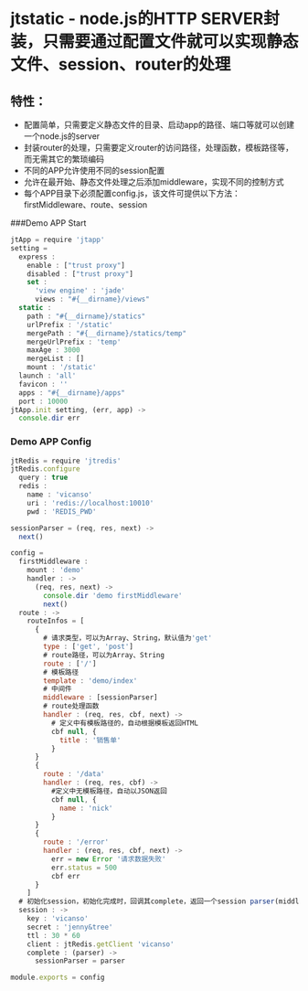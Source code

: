 # jtstatic - node.js的HTTP SERVER封装，只需要通过配置文件就可以实现静态文件、session、router的处理

## 特性：

- 配置简单，只需要定义静态文件的目录、启动app的路径、端口等就可以创建一个node.js的server
- 封装router的处理，只需要定义router的访问路径，处理函数，模板路径等，而无需其它的繁琐编码
- 不同的APP允许使用不同的session配置
- 允许在最开始、静态文件处理之后添加middleware，实现不同的控制方式
- 每个APP目录下必须配置config.js，该文件可提供以下方法：firstMiddleware、route、session

###Demo APP Start
```js
jtApp = require 'jtapp'
setting = 
  express : 
    enable : ["trust proxy"]
    disabled : ["trust proxy"]
    set : 
      'view engine' : 'jade'
      views : "#{__dirname}/views"
  static : 
    path : "#{__dirname}/statics"
    urlPrefix : '/static'
    mergePath : "#{__dirname}/statics/temp"
    mergeUrlPrefix : 'temp'
    maxAge : 3000
    mergeList : []
    mount : '/static'
  launch : 'all'
  favicon : ''
  apps : "#{__dirname}/apps"
  port : 10000
jtApp.init setting, (err, app) ->
  console.dir err
```

### Demo APP Config
```js
jtRedis = require 'jtredis'
jtRedis.configure
  query : true
  redis : 
    name : 'vicanso'
    uri : 'redis://localhost:10010'
    pwd : 'REDIS_PWD'

sessionParser = (req, res, next) ->
  next()

config = 
  firstMiddleware : 
    mount : 'demo'
    handler : ->
      (req, res, next) ->
        console.dir 'demo firstMiddleware'
        next()
  route : ->
    routeInfos = [
      {
        # 请求类型，可以为Array、String，默认值为'get'
        type : ['get', 'post']
        # route路径，可以为Array、String
        route : ['/']
        # 模板路径
        template : 'demo/index'
        # 中间件
        middleware : [sessionParser]
        # route处理函数
        handler : (req, res, cbf, next) ->
          # 定义中有模板路径的，自动根据模板返回HTML
          cbf null, {
            title : '销售单'
          }
      }
      {
        route : '/data'
        handler : (req, res, cbf) ->
          #定义中无模板路径，自动以JSON返回
          cbf null, {
            name : 'nick'
          }
      }
      {
        route : '/error'
        handler : (req, res, cbf, next) ->
          err = new Error '请求数据失败'
          err.status = 500
          cbf err
      }
    ]
  # 初始化session，初始化完成时，回调其complete，返回一个session parser(middleware)
  session : ->
    key : 'vicanso'
    secret : 'jenny&tree'
    ttl : 30 * 60
    client : jtRedis.getClient 'vicanso'
    complete : (parser) ->
      sessionParser = parser

module.exports = config
```